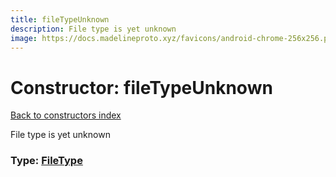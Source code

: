 ```yaml
---
title: fileTypeUnknown
description: File type is yet unknown
image: https://docs.madelineproto.xyz/favicons/android-chrome-256x256.png
---
```

# Constructor: fileTypeUnknown  
[Back to constructors index](index.md)



File type is yet unknown




### Type: [FileType](../types/FileType.md)


